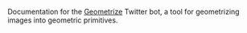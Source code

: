 Documentation for the [Geometrize](https://github.com/Tw1ddle/geometrize-twitter-bot) Twitter bot, a tool for geometrizing images into geometric primitives.